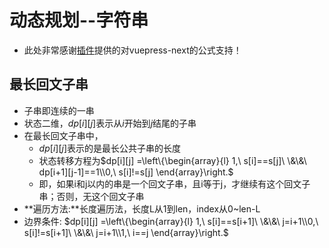 # 动态规划--字符串

- 此处非常感谢[插件](https://vuepress-theme-hope.github.io/v2/md-enhance/zh/)提供的对vuepress-next的公式支持！

## 最长回文子串

- 子串即连续的一串
- 状态二维，$dp[i][j]$表示从$i$开始到$j$结尾的子串
- 在最长回文子串中，
  - $dp[i][j]$表示的是最长公共子串的长度
  - 状态转移方程为$dp[i][j] =\left\{\begin{array}{l} 1,\ s[i]==s[j]\ \&\&\ dp[i+1][j-1]==1\\0,\ s[i]!=s[j] \end{array}\right.$
  - 即，如果i和j以内的串是一个回文子串，且i等于j，才继续有这个回文子串；否则，无这个回文子串
- **遍历方法:**长度遍历法，长度L从1到len，index从0~len-L
- 边界条件: $dp[i][j] =\left\{\begin{array}{l} 1,\ s[i]==s[i+1]\ \&\&\ j=i+1\\0,\ s[i]!=s[i+1]\ \&\&\ j=i+1\\1,\ i==j \end{array}\right.$

